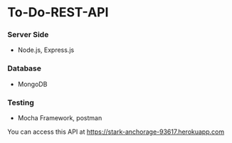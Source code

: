 # To-Do-REST-API


### Server Side
- Node.js, Express.js

### Database
- MongoDB

### Testing
- Mocha Framework, postman

You can access this API at https://stark-anchorage-93617.herokuapp.com
